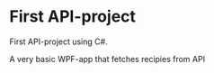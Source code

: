 # First API-project

First API-project using C#. 

A very basic WPF-app that fetches recipies from API
